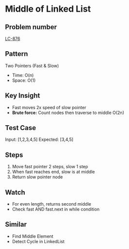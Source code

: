# Middle of Linked List

## Problem number

[LC-876](https://leetcode.com/problems/middle-of-the-linked-list)

## Pattern

Two Pointers (Fast & Slow)

- Time: O(n)
- Space: O(1)

## Key Insight

- Fast moves 2x speed of slow pointer
- **Brute force:** Count nodes then traverse to middle O(2n)

## Test Case

Input: [1,2,3,4,5]
Expected: [3,4,5]

## Steps

1. Move fast pointer 2 steps, slow 1 step
2. When fast reaches end, slow is at middle
3. Return slow pointer node

## Watch

- For even length, returns second middle
- Check fast AND fast.next in while condition

## Similar

- Find Middle Element
- Detect Cycle in LinkedList
